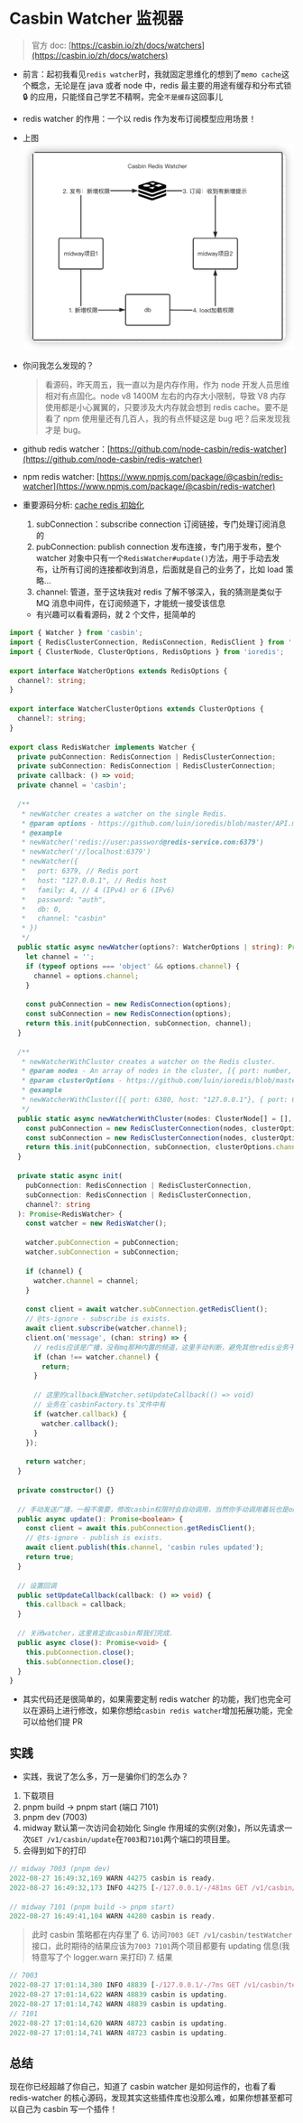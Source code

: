 # Casbin Watcher 监视器

> 官方 doc: [https://casbin.io/zh/docs/watchers](https://casbin.io/zh/docs/watchers)

- 前言：起初我看见`redis watcher`时，我就固定思维化的想到了`memo cache`这个概念，无论是在 java 或者 node 中，redis 最主要的用途有缓存和分布式锁 🔒 的应用，只能怪自己学艺不精啊，完全`不是缓存`这回事儿

- redis watcher 的作用：一个以 redis 作为发布订阅模型应用场景！

- 上图
  ![](./img/redis%20watcher.png)

- 你问我怎么发现的？
  > 看源码，昨天周五，我一直以为是内存作用，作为 node 开发人员思维相对有点固化。node v8 1400M 左右的内存大小限制，导致 V8 内存使用都是小心翼翼的，只要涉及大内存就会想到 redis cache。要不是看了 npm 使用量还有几百人，我的有点怀疑这是 bug 吧？后来发现我才是 bug。
- github redis watcher：[https://github.com/node-casbin/redis-watcher](https://github.com/node-casbin/redis-watcher)
- npm redis watcher: [https://www.npmjs.com/package/@casbin/redis-watcher](https://www.npmjs.com/package/@casbin/redis-watcher)

- 重要源码分析: [cache redis 初始化](https://github.com/node-casbin/redis-watcher/blob/a90cfcbb3cc98802b022afc653140920d2a11b58/src/watcher.ts#L74)
  1. subConnection：subscribe connection 订阅链接，专门处理订阅消息的
  2. pubConnection: publish connection 发布连接，专门用于发布，整个 watcher 对象中只有一个`RedisWatcher#update()`方法，用于手动去发布，让所有订阅的连接都收到消息，后面就是自己的业务了，比如 load 策略...
  3. channel: 管道，至于这块我对 redis 了解不够深入，我的猜测是类似于 MQ 消息中间件，在订阅频道下，才能统一接受该信息
  - 有兴趣可以看看源码，就 2 个文件，挺简单的

```ts
import { Watcher } from 'casbin';
import { RedisClusterConnection, RedisConnection, RedisClient } from './redis';
import { ClusterNode, ClusterOptions, RedisOptions } from 'ioredis';

export interface WatcherOptions extends RedisOptions {
  channel?: string;
}

export interface WatcherClusterOptions extends ClusterOptions {
  channel?: string;
}

export class RedisWatcher implements Watcher {
  private pubConnection: RedisConnection | RedisClusterConnection;
  private subConnection: RedisConnection | RedisClusterConnection;
  private callback: () => void;
  private channel = 'casbin';

  /**
   * newWatcher creates a watcher on the single Redis.
   * @param options - https://github.com/luin/ioredis/blob/master/API.md#new-redisport-host-options
   * @example
   * newWatcher('redis://user:password@redis-service.com:6379')
   * newWatcher('//localhost:6379')
   * newWatcher({
   *   port: 6379, // Redis port
   *   host: "127.0.0.1", // Redis host
   *   family: 4, // 4 (IPv4) or 6 (IPv6)
   *   password: "auth",
   *   db: 0,
   *   channel: "casbin"
   * })
   */
  public static async newWatcher(options?: WatcherOptions | string): Promise<RedisWatcher> {
    let channel = '';
    if (typeof options === 'object' && options.channel) {
      channel = options.channel;
    }

    const pubConnection = new RedisConnection(options);
    const subConnection = new RedisConnection(options);
    return this.init(pubConnection, subConnection, channel);
  }

  /**
   * newWatcherWithCluster creates a watcher on the Redis cluster.
   * @param nodes - An array of nodes in the cluster, [{ port: number, host: string }]
   * @param clusterOptions - https://github.com/luin/ioredis/blob/master/API.md#new-clusterstartupnodes-options
   * @example
   * newWatcherWithCluster([{ port: 6380, host: "127.0.0.1"}, { port: 6381, host: "127.0.0.1"})
   */
  public static async newWatcherWithCluster(nodes: ClusterNode[] = [], clusterOptions: WatcherClusterOptions = {}): Promise<RedisWatcher> {
    const pubConnection = new RedisClusterConnection(nodes, clusterOptions);
    const subConnection = new RedisClusterConnection(nodes, clusterOptions);
    return this.init(pubConnection, subConnection, clusterOptions.channel);
  }

  private static async init(
    pubConnection: RedisConnection | RedisClusterConnection,
    subConnection: RedisConnection | RedisClusterConnection,
    channel?: string
  ): Promise<RedisWatcher> {
    const watcher = new RedisWatcher();

    watcher.pubConnection = pubConnection;
    watcher.subConnection = subConnection;

    if (channel) {
      watcher.channel = channel;
    }

    const client = await watcher.subConnection.getRedisClient();
    // @ts-ignore - subscribe is exists.
    await client.subscribe(watcher.channel);
    client.on('message', (chan: string) => {
      // redis应该是广播，没有mq那种内置的频道，这里手动判断，避免其他redis业务干扰
      if (chan !== watcher.channel) {
        return;
      }

      // 这里的callback是Watcher.setUpdateCallback(() => void)
      // 业务在`casbinFactory.ts`文件中有
      if (watcher.callback) {
        watcher.callback();
      }
    });

    return watcher;
  }

  private constructor() {}

  // 手动发送广播，一般不需要，修改casbin权限时会自动调用，当然你手动调用着玩也是ok的👌
  public async update(): Promise<boolean> {
    const client = await this.pubConnection.getRedisClient();
    // @ts-ignore - publish is exists.
    await client.publish(this.channel, 'casbin rules updated');
    return true;
  }

  // 设置回调
  public setUpdateCallback(callback: () => void) {
    this.callback = callback;
  }

  // 关闭watcher，这里肯定由casbin帮我们完成.
  public async close(): Promise<void> {
    this.pubConnection.close();
    this.subConnection.close();
  }
}
```

- 其实代码还是很简单的，如果需要定制 redis watcher 的功能，我们也完全可以在源码上进行修改，如果你想给`casbin redis watcher`增加拓展功能，完全可以给他们提 PR

## 实践

- 实践，我说了怎么多，万一是骗你们的怎么办？

1. 下载项目
2. pnpm build -> pnpm start (端口 7101)
3. pnpm dev (7003)
4. midway 默认第一次访问会初始化 Single 作用域的实例(对象)，所以先请求一次`GET /v1/casbin/update`在`7003`和`7101`两个端口的项目里。
5. 会得到如下的打印

```ts
// midway 7003 (pnpm dev)
2022-08-27 16:49:32,169 WARN 44275 casbin is ready.
2022-08-27 16:49:32,173 INFO 44275 [-/127.0.0.1/-/481ms GET /v1/casbin/update] { query: {} }

// midway 7101 (pnpm build -> pnpm start)
2022-08-27 16:49:41,104 WARN 44280 casbin is ready.
```

> 此时 casbin 策略都在内存里了 6. 访问`7003 GET /v1/casbin/testWatcher`接口，此时期待的结果应该为`7003 7101`两个项目都要有 updating 信息(我特意写了个 logger.warn 来打印) 7. 结果

```ts
// 7003
2022-08-27 17:01:14,380 INFO 48839 [-/127.0.0.1/-/7ms GET /v1/casbin/testWatcher] { query: {} }
2022-08-27 17:01:14,622 WARN 48839 casbin is updating.
2022-08-27 17:01:14,742 WARN 48839 casbin is updating.
// 7101
2022-08-27 17:01:14,620 WARN 48723 casbin is updating.
2022-08-27 17:01:14,741 WARN 48723 casbin is updating.

```

## 总结

现在你已经超越了你自己，知道了 casbin watcher 是如何运作的，也看了看 redis-watcher 的核心源码，发现其实这些插件库也没那么难，如果你想甚至都可以自己为 casbin 写一个插件！
